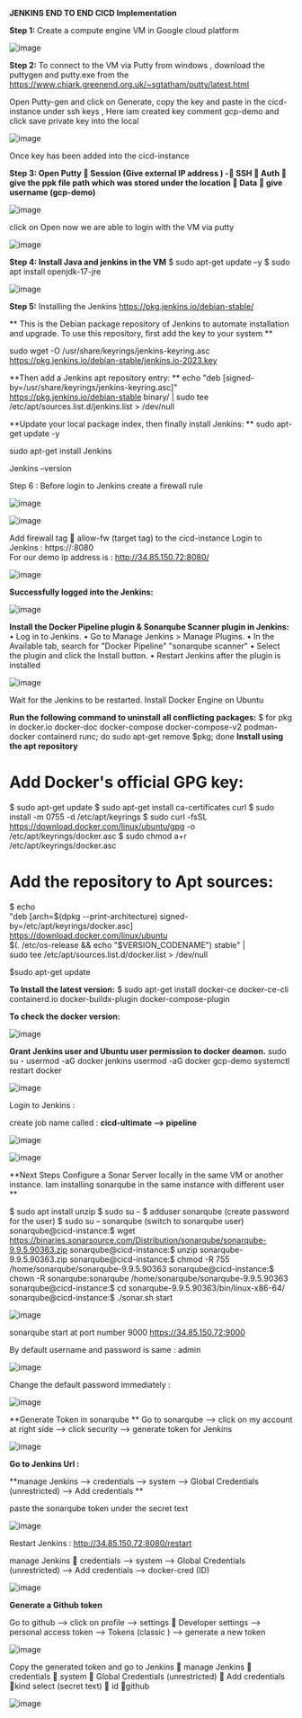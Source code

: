 **JENKINS END TO END CICD Implementation**

**Step 1:** Create a compute engine VM in Google cloud platform

![image](https://github.com/user-attachments/assets/c5aeb33c-5941-4df6-b0b0-2df65f7daa8c)


**Step 2:** To connect to the VM via Putty from windows , download the puttygen and putty.exe from the 
              https://www.chiark.greenend.org.uk/~sgtatham/putty/latest.html 

Open Putty-gen and click on Generate,   copy the key and paste in the cicd-instance under ssh keys , Here iam created key comment gcp-demo and click save private key into  the local

![image](https://github.com/user-attachments/assets/fcba238f-0237-48ea-b139-0ecb014c2230)


Once key has been added into the cicd-instance 

**Step 3: Open Putty   Session (Give external IP address ) - SSH  Auth  give the ppk file path which was stored under the location  Data  give username (gcp-demo)**

![image](https://github.com/user-attachments/assets/bd56a6e8-94a4-4009-86ee-9e50f6388731)


click on Open now we are able to login with the VM via putty

![image](https://github.com/user-attachments/assets/5ed5de2f-d228-421f-b424-c5d63c2d05ba)


**Step 4: Install Java and jenkins  in the VM**
 $ sudo apt-get update –y
 $ sudo apt install openjdk-17-jre

 ![image](https://github.com/user-attachments/assets/f39c80d8-014e-472b-b9c0-97c952f5e679)


 **Step 5:** Installing the Jenkins https://pkg.jenkins.io/debian-stable/

** This is the Debian package repository of Jenkins to automate installation and upgrade. To use this repository, first add the key to your system **

sudo wget -O /usr/share/keyrings/jenkins-keyring.asc \
    https://pkg.jenkins.io/debian-stable/jenkins.io-2023.key 

**Then add a Jenkins apt repository entry:
**
echo "deb [signed-by=/usr/share/keyrings/jenkins-keyring.asc]" \
    https://pkg.jenkins.io/debian-stable binary/ | sudo tee \
    /etc/apt/sources.list.d/jenkins.list > /dev/null

**Update your local package index, then finally install Jenkins: 
**
sudo apt-get update -y

sudo apt-get install Jenkins

Jenkins –version

Step 6 : Before login to Jenkins create a firewall rule  

![image](https://github.com/user-attachments/assets/fa50039c-06cf-42f7-9eb1-d068cd001d6e)


![image](https://github.com/user-attachments/assets/3a18febc-0e93-492c-be67-7fab531acb44)


Add firewall tag  allow-fw (target tag)  to the cicd-instance 
Login to Jenkins : https://<external-ip>:8080  
For our demo ip address is : http://34.85.150.72:8080/

![image](https://github.com/user-attachments/assets/4b490336-0e97-4289-bca7-bd4cd394abdf)


**Successfully logged into the Jenkins:**

![image](https://github.com/user-attachments/assets/4e9863cd-49a3-4aae-af86-8599d9a8076e)


**Install the Docker Pipeline plugin & Sonarqube Scanner plugin in Jenkins:**
•	Log in to Jenkins.
•	Go to Manage Jenkins > Manage Plugins.
•	In the Available tab, search for "Docker Pipeline" "sonarqube scanner"
•	Select the plugin and click the Install button.
•	Restart Jenkins after the plugin is installed

![image](https://github.com/user-attachments/assets/1921a6a0-3e28-4cf9-b5e5-706f6726b3d4)


Wait for the Jenkins to be restarted.
Install Docker Engine on Ubuntu

**Run the following command to uninstall all conflicting packages:**
$ for pkg in docker.io docker-doc docker-compose docker-compose-v2 podman-docker containerd runc; do sudo apt-get remove $pkg; done
**Install using the apt repository**
# Add Docker's official GPG key:
$ sudo apt-get update
$ sudo apt-get install ca-certificates curl
$ sudo install -m 0755 -d /etc/apt/keyrings
$ sudo curl -fsSL https://download.docker.com/linux/ubuntu/gpg -o /etc/apt/keyrings/docker.asc
$ sudo chmod a+r /etc/apt/keyrings/docker.asc

# Add the repository to Apt sources:
$ echo \
  "deb [arch=$(dpkg --print-architecture) signed-by=/etc/apt/keyrings/docker.asc] https://download.docker.com/linux/ubuntu \
  $(. /etc/os-release && echo "$VERSION_CODENAME") stable" | \
  sudo tee /etc/apt/sources.list.d/docker.list > /dev/null
  
$sudo apt-get update

**To Install the latest version:**
$ sudo apt-get install docker-ce docker-ce-cli containerd.io docker-buildx-plugin docker-compose-plugin


**To check the docker version:**

![image](https://github.com/user-attachments/assets/c92cf4c9-6320-4341-a10c-12c0d891b9f1)

**Grant Jenkins user and Ubuntu user permission to docker deamon.**
sudo su - 
usermod -aG docker jenkins
usermod -aG docker gcp-demo
systemctl restart docker

![image](https://github.com/user-attachments/assets/3c2aa412-cb37-48d8-9b69-78a510f1c3e0)

Login to Jenkins :

create job name called : **cicd-ultimate --> pipeline** 

![image](https://github.com/user-attachments/assets/f88bc725-46fd-42c0-b633-1a057d511e01)

![image](https://github.com/user-attachments/assets/86d3ec21-5632-4877-a464-9feefddacf05)

**Next Steps Configure a Sonar Server locally in  the same VM or another instance. Iam installing sonarqube in the same instance with different user **

$ sudo apt install unzip
$ sudo su –
$ adduser sonarqube    (create password for the user)
$ sudo su – sonarqube  (switch to sonarqube user)
sonarqube@cicd-instance:$  wget  https://binaries.sonarsource.com/Distribution/sonarqube/sonarqube-9.9.5.90363.zip
sonarqube@cicd-instance:$  unzip sonarqube-9.9.5.90363.zip
sonarqube@cicd-instance:$  chmod -R 755 /home/sonarqube/sonarqube-9.9.5.90363
sonarqube@cicd-instance:$  chown -R sonarqube:sonarqube /home/sonarqube/sonarqube-9.9.5.90363
sonarqube@cicd-instance:$  cd sonarqube-9.9.5.90363/bin/linux-x86-64/
sonarqube@cicd-instance:$  ./sonar.sh start

![image](https://github.com/user-attachments/assets/507a390c-14f1-4ce7-ad47-2dfd4b80bf98)


sonarqube start at port number 9000 https://34.85.150.72:9000

By default username and password is same : admin  

![image](https://github.com/user-attachments/assets/97654c5c-33a5-4cb5-b725-3847a41e5334)

Change the default password immediately : 

![image](https://github.com/user-attachments/assets/6af80c80-2531-4a71-90af-c1c30080f7a5)

**Generate Token in sonarqube **
Go to sonarqube --> click on my account at right side --> click security --> generate token for Jenkins 

![image](https://github.com/user-attachments/assets/de70721a-483d-4372-a657-d832026bbfcf)

**Go to Jenkins Url :**

**manage Jenkins --> credentials --> system --> Global Credentials (unrestricted) --> Add credentials **

paste the sonarqube token under the secret text

![image](https://github.com/user-attachments/assets/c97b1b85-1a54-412b-8b8e-bea46a315466)

Restart Jenkins : http://34.85.150.72:8080/restart

manage Jenkins   credentials --> system --> Global Credentials (unrestricted) --> Add credentials --> docker-cred (ID)

![image](https://github.com/user-attachments/assets/340755a8-a6a6-4fb7-aacc-58c532eb8b0d)

**Generate a Github token**

Go to github --> click on profile --> settings  Developer settings --> personal access token --> Tokens (classic ) --> generate a new token 

![image](https://github.com/user-attachments/assets/d768842a-a6b4-4f10-a9d0-5aad8b3b30a5)

Copy the generated token and go to Jenkins  manage Jenkins  credentials   system  Global Credentials (unrestricted)  Add credentials  kind select (secret text)  id github

![image](https://github.com/user-attachments/assets/638bb1e4-9dcb-4fa1-be91-f66d46d5fa72)















































